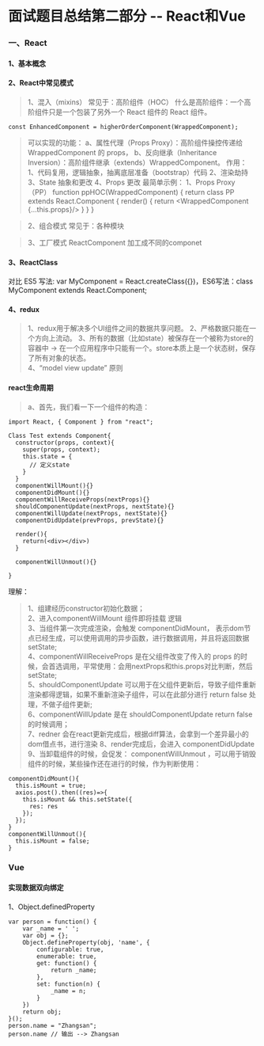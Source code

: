 # 面试题目总结第二部分 -- React和Vue

### 一、React

#### 1、基本概念
#### 2、React中常见模式

> 1、混入（mixins） 常见于：高阶组件（HOC）
> 什么是高阶组件：一个高阶组件只是一个包装了另外一个 React 组件的 React 组件。

```
const EnhancedComponent = higherOrderComponent(WrappedComponent);
```
> 可以实现的功能：
> a、属性代理（Props Proxy）：高阶组件操控传递给 WrappedComponent 的 props，
> b、反向继承（Inheritance Inversion）：高阶组件继承（extends）WrappedComponent。
> 作用：
1、代码复用，逻辑抽象，抽离底层准备（bootstrap）代码
2、渲染劫持
3、State 抽象和更改
4、Props 更改
最简单示例：
1、Props Proxy （PP）
function ppHOC(WrappedComponent) {
  return class PP extends React.Component {
    render() {
      return <WrappedComponent {...this.props}/>
    }
  }
}

> 2、组合模式 常见于：各种模块

> 3、工厂模式 ReactComponent 加工成不同的componet

#### 3、ReactClass
对比 ES5 写法: var MyComponent = React.createClass({})，ES6写法：class MyComponent extends React.Component;

#### 4、redux
> 1、redux用于解决多个UI组件之间的数据共享问题。
> 2、严格数据只能在一个方向上流动。
> 3、所有的数据（比如state）被保存在一个被称为store的容器中 → 在一个应用程序中只能有一个。store本质上是一个状态树，保存了所有对象的状态。  
> 4、“model view update” 原则

#### react生命周期
> a、首先，我们看一下一个组件的构造：

```
import React, { Component } from "react";

Class Test extends Component{
  constructor(props, context){
    super(props, context);
    this.state = {
      // 定义state
    }
  }
  componentWillMount(){}
  componentDidMount(){}
  componentWillReceiveProps(nextProps){}
  shouldComponentUpdate(nextProps, nextState){}
  componentWillUpdate(nextProps, nextState){}
  componentDidUpdate(prevProps, prevState){}

  render(){
    return(<div></div>)
  }

  componentWillUnmout(){}

}
```
理解：
> 1、组建经历constructor初始化数据；    
> 2、进入componentWillMount 组件即将挂载 逻辑     
> 3、当组件第一次完成渲染，会触发 componentDidMount， 表示dom节点已经生成，可以使用调用的异步函数，进行数据调用，并且将返回数据setState;      
> 4、componentWillReceiveProps 是在父组件改变了传入的 props 的时候，会首选调用，平常使用：会用nextProps和this.props对比判断，然后setState;       
> 5、shouldComponentUpdate 可以用于在父组件更新后，导致子组件重新渲染都得逻辑，如果不重新渲染子组件，可以在此部分进行 return  false 处理，不做子组件更新;       
> 6、componentWillUpdate 是在 shouldComponentUpdate return false的时候调用；      
> 7、redner 会在react更新完成后，根据diff算法，会拿到一个差异最小的dom借点书，进行渲染
> 8、render完成后，会进入 componentDidUpdate
> 9、当卸载组件的时候，会促发： componentWillUnmout ，可以用于销毁组件的时候，某些操作还在进行的时候，作为判断使用：

```
componentDidMount(){
  this.isMount = true;
  axios.post().then((res)=>{
    this.isMount && this.setState({
      res: res
    });
  });
}
componentWillUnmout(){
  this.isMount = false;
}
```

### Vue

#### 实现数据双向绑定

1、Object.definedProperty

```
var person = function() {
    var _name = ' ';
    var obj = {};
    Object.defineProperty(obj, 'name', {
        configurable: true,
        enumerable: true,
        get: function() {
            return _name;
        },
        set: function(n) {
            _name = n;
        }
    })
    return obj;
}();
person.name = "Zhangsan";
person.name // 输出 --> Zhangsan
```

